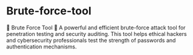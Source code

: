# Brute-force-tool
🔐 Brute Force Tool  🚀 A powerful and efficient brute-force attack tool for penetration testing and security auditing. This tool helps ethical hackers and cybersecurity professionals test the strength of passwords and authentication mechanisms. 
